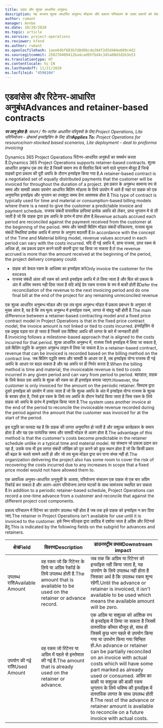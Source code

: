 ```yaml
---
title: उन्नत और शुल्क आधारित अनुबन्ध
description: यह अध्याय शुल्क आधारित अनुबन्ध मॉडल्स और प्रकल्प परिचालन के उन्नत प्रकारों को लेकर जानकारी प्रदान करता है.
author: rumant
manager: Annbe
ms.date: 10/20/2020
ms.topic: article
ms.service: project-operations
ms.reviewer: kfend
ms.author: rumant
ms.openlocfilehash: 1aee64bf683b7d8d0bcde284f2d5d484e689c4d2
ms.sourcegitcommit: 250270409412ba4cad95fbd4c345a80d3d2b3e53
ms.translationtype: HT
ms.contentlocale: hi-IN
ms.lasthandoff: 11/21/2020
ms.locfileid: "4596104"
---
```

# <a name="advances-and-retainer-based-contracts"></a><span data-ttu-id="a90b8-103">एडवांसेस और रिटेनर-आधारित अनुबंध</span><span class="sxs-lookup"><span data-stu-id="a90b8-103">Advances and retainer-based contracts</span></span>


<span data-ttu-id="a90b8-104">_**पर लागू होता है:** साधन / गैर-स्टॉक आधारित परिदृश्यों के लिए Project Operations, Lite परिनियोजन - प्रोफार्मा इनवॉइसिंग के लिए डील_</span><span class="sxs-lookup"><span data-stu-id="a90b8-104">_**Applies To:** Project Operations for resource/non-stocked based scenarios, Lite deployment - deal to proforma invoicing_</span></span>

<span data-ttu-id="a90b8-105">Dynamics 365 Project Operations रिटेनर-आधारित अनुबंधों का समर्थन करता है.</span><span class="sxs-lookup"><span data-stu-id="a90b8-105">Dynamics 365 Project Operations supports retainer-based contracts.</span></span> <span data-ttu-id="a90b8-106">शुल्क आधारित अनुबन्ध एक तय सेट है जिसमें समान रुप से वितरित किये जाने वाले भुगतान मौजूद हैं जिन्हे ग्राहकों द्वारा प्रकल्प की पूरी अवधि के दौरान इनवॉइस किया गया है.</span><span class="sxs-lookup"><span data-stu-id="a90b8-106">A retainer-based contract is a negotiated set of equally distributed payments that the customer will be invoiced for throughout the duration of a project.</span></span> <span data-ttu-id="a90b8-107">इस प्रकार के अनुबन्ध सामान्य रुप से समय और सामग्री अथवा उपभोग आधारित बिलिंग मॉडल्स के लिये उपयोग में आते हैं जहां पर ग्राहक को एक अनुमानित इनवॉइस और भुगतान का तयशुदा समय देना आवश्यक होता है.</span><span class="sxs-lookup"><span data-stu-id="a90b8-107">This type of contract is typically used for time and material or consumption-based billing models where there is a need to give the customer a predictable invoice and payment schedule.</span></span> <span data-ttu-id="a90b8-108">राजस्व संबंधी वास्तविक प्राप्तियां प्रत्येक अवधि को लेकर, प्राप्त भुगतान में से ली जाती है जो कि ग्राहक द्वारा इस अवधि के प्रारंभ में प्राप्त होता है.</span><span class="sxs-lookup"><span data-stu-id="a90b8-108">Revenue actuals accrued each period are reconciled against the payment received from the customer at the beginning of the period.</span></span> <span data-ttu-id="a90b8-109">समय और सामग्री बिलिंग मॉडल संबंधी परिकल्पना, राजस्व मूल्य संबंधी स्थितियां प्रत्येक अवधि में लागत के अनुरुप बदलती हैं.</span><span class="sxs-lookup"><span data-stu-id="a90b8-109">In accordance with the concept of the Time and Material billing model, revenue values accrued in each period can vary with the costs incurred.</span></span> <span data-ttu-id="a90b8-110">यदि दी गई अवधि में, प्राप्य राजस्व, प्राप्त रकम से अधिक हो, तब प्रकल्प प्रदान करने वाली कंपनी द्वारा यह किया जा सकता है:</span><span class="sxs-lookup"><span data-stu-id="a90b8-110">If the revenue accrued is more than the amount received at the beginning of the period, the project delivery company could:</span></span>

- <span data-ttu-id="a90b8-111">ग्राहक को केवल रकम के आधिक्य का इनवॉइस करे</span><span class="sxs-lookup"><span data-stu-id="a90b8-111">Only invoice the customer for the excess</span></span> 
- <span data-ttu-id="a90b8-112">राजस्व संबंधी अंतर की रकम को अगले इनवॉइस अवधि में ले लिया जाता है और बिल को प्रकल्प के अंत में अंतिम स्वरुप नही दिया जाता है यदि कोई देय रकम राजस्व के रुप में बाकी होती है</span><span class="sxs-lookup"><span data-stu-id="a90b8-112">Defer the reconciliation of the revenue to the next invoicing period and do one final bill at the end of the project for any remaining unreconciled revenue</span></span>

<span data-ttu-id="a90b8-113">एक शुल्क आधारित अनुबन्ध मॉडल और एक तय मूल्य अनुबन्ध मॉडल में प्रकल्प प्रबन्धन के अनुसार जो मुख्य अंतर है, वह है कि तय मूल्य अनुबन्ध में इनवॉइस रकम, लागत से संबद्ध नही होती है.</span><span class="sxs-lookup"><span data-stu-id="a90b8-113">The main difference between a retainer-based contracting model and a fixed price contract model in Project Operations is that in the fixed price contract model, the invoice amount is not linked or tied to costs incurred.</span></span> <span data-ttu-id="a90b8-114">इनवॉइसिंग से एक प्रमुख पड़ाव पार हो जाता है जिसमें उस विशिष्ट अवधि की लागत के बारे में जानकारी होती है.</span><span class="sxs-lookup"><span data-stu-id="a90b8-114">Invoicing follows a milestone-based approach that is aligned to the costs incurred for that period.</span></span> <span data-ttu-id="a90b8-115">शुल्क आधारित अनुबन्ध में, राजस्व जिसे इनवॉइस में लिया जा सकता है, उसे बिलिंग पद्धति के अनुसार अनुबन्ध लाइन में लिया जा सकता है.</span><span class="sxs-lookup"><span data-stu-id="a90b8-115">In a retainer-based contract, revenue that can be invoiced is recorded based on the billing method on the contract line.</span></span> <span data-ttu-id="a90b8-116">जब बिलिंग पद्धति समय और सामग्री के आधार पर है, तब इनवॉइस योग्य राजस्व दी गई अवधि के आधार पर बदल सकता है और यह अवधि पर ही निर्भर करता है.</span><span class="sxs-lookup"><span data-stu-id="a90b8-116">When the billing method is time and material, the invoiceable revenue is tied to costs incurred in any given period and can vary from period to period.</span></span> <span data-ttu-id="a90b8-117">बहरहाल, ग्राहक के लिये केवल उस अवधि के शुल्क की रकम का ही इनवॉइस बनाया जाएगा.</span><span class="sxs-lookup"><span data-stu-id="a90b8-117">However, the customer is only invoiced for the amount on the periodic retainer.</span></span> <span data-ttu-id="a90b8-118">सिस्टम द्वारा दूसरे इनवॉइस को उपयोग में लाया जाता है जो कि शुल्क अवधि के अंत में इनवॉइस योग्य राजस्व के शुल्क के बराबर होता है, जिसे इस रकम के लिये तय अवधि के दौरान रेकॉर्ड किया जाता है जिस रकम के लिये ग्राहक को अवधि के प्रारंभ में इनवॉइस किया जाता है.</span><span class="sxs-lookup"><span data-stu-id="a90b8-118">The system uses another invoice at the end of the period to reconcile the invoiceable revenue recorded during the period against the amount that the customer was invoiced for at the start of the period.</span></span>

<span data-ttu-id="a90b8-119">इस पद्धति का फायदा यह है कि ग्राहक की लागत अनुमानित हो जाती है और सशुल्क कार्यप्रकार के समान होता है और यह एक पारंपरिक समय और सामग्री मॉडल से अलग होता है.</span><span class="sxs-lookup"><span data-stu-id="a90b8-119">The advantage of this method is that the customer's costs become predictable in the retainer schedule unlike in a typical time and material model.</span></span> <span data-ttu-id="a90b8-120">वह संस्थान जो प्रकल्प प्रदान कर रहा है, उसके पास भी इस लागत संबंधी जोखिम को पूरा करने को कुछ स्थान होता है जो कि किसी प्रकार की बढ़त के चलते सामने आती हो और जो तय मूल्य मॉडल द्वारा कर पाना संभव नही हो.</span><span class="sxs-lookup"><span data-stu-id="a90b8-120">The organization delivering the project also has some room to cover the risk of recovering the costs incurred due to any increases in scope that a fixed price model would not have allowed them to.</span></span>

<span data-ttu-id="a90b8-121">एक आवधिक अनुचर-आधारित अनुसूची के अलावा, परियोजना संचालन एक ग्राहक से एक बार अग्रिम रिकॉर्ड कर सकता है और अलग-अलग परियोजना लागत घटकों के साथ सामंजस्य स्थापित कर सकता है.</span><span class="sxs-lookup"><span data-stu-id="a90b8-121">In addition to a periodic retainer-based schedule, Project Operations can record a one-time advance from a customer and reconcile that against the different project cost components.</span></span>

<span data-ttu-id="a90b8-122">प्रकल्प परिचालन में रिटेनर का उपयोग उपलब्ध नही होता है जब तक इसे ग्राहक को इनवॉइस न कर दिया जाए.</span><span class="sxs-lookup"><span data-stu-id="a90b8-122">The retainer in Project Operations isn't available for use until it is invoiced to the customer.</span></span> <span data-ttu-id="a90b8-123">इसे निम्न फील्ड्स द्वारा उपग्रिड में दर्शाया जाता है अग्रिम और रिटेनर्स हेतु.</span><span class="sxs-lookup"><span data-stu-id="a90b8-123">This is indicated by the following fields on the subgrid for advances and retainers.</span></span>

| <span data-ttu-id="a90b8-124">क्षेत्र</span><span class="sxs-lookup"><span data-stu-id="a90b8-124">Field</span></span> | <span data-ttu-id="a90b8-125">विवरण</span><span class="sxs-lookup"><span data-stu-id="a90b8-125">Description</span></span> | <span data-ttu-id="a90b8-126">डाउनस्ट्रीम प्रभाव</span><span class="sxs-lookup"><span data-stu-id="a90b8-126">Downstream impact</span></span> |
| --- | --- | --- |
| <span data-ttu-id="a90b8-127">उपलब्ध राशि</span><span class="sxs-lookup"><span data-stu-id="a90b8-127">Available Amount</span></span> | <span data-ttu-id="a90b8-128">वह रकम जो कि रिटेनर के लिये या अग्रिम रेकॉर्ड के लिये उपलब्ध होती है.</span><span class="sxs-lookup"><span data-stu-id="a90b8-128">The amount that is available to be used on the retainer or advance record.</span></span> | <span data-ttu-id="a90b8-129">जब तक कि अग्रिम या रिटेनर को इनवॉइस नही किया जाता है, यह उपयोग के लिये उपलब्ध नही होता है जिसका अर्थ है कि उपलब्ध रकम शून्य रहेगी.</span><span class="sxs-lookup"><span data-stu-id="a90b8-129">Until the advance or retainer is invoiced, it isn't available to be used which means the available amount will be zero.</span></span> |
| <span data-ttu-id="a90b8-130">उपयोग की गई राशि</span><span class="sxs-lookup"><span data-stu-id="a90b8-130">Used Amount</span></span> | <span data-ttu-id="a90b8-131">वह रकम जो रिटेनर या अग्रिम में पहले से इस्तेमाल की गई है.</span><span class="sxs-lookup"><span data-stu-id="a90b8-131">The amount that is already used on the retainer or advance.</span></span> | <span data-ttu-id="a90b8-132">एक अग्रिम या सशुल्क को आंशिक रुप से इनवॉइस में लिया जा सकता है जिसमें वास्तविक कीमत मौजूद हो, साथ ही जिसमें कुछ भाग पहले से उपयोग किया गया या उपभोग किया गया चिन्हित हो.</span><span class="sxs-lookup"><span data-stu-id="a90b8-132">An advance or retainer can be partially reconciled on an invoice with actual costs which will have some part marked as already used or consumed.</span></span> <span data-ttu-id="a90b8-133">अग्रिम का बाकी या सशुल्क की बाकी रकम भुगतान के लिये भविष्य की इनवॉइस में वास्तविक लागत के साथ उपलब्ध होती है.</span><span class="sxs-lookup"><span data-stu-id="a90b8-133">The rest of the advance or retainer amount is available to reconcile on a future invoice with actual costs.</span></span> |
